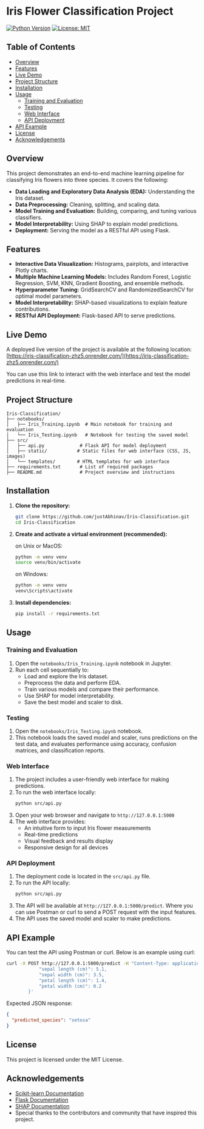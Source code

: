 # Iris Flower Classification Project

[![Python Version](https://img.shields.io/badge/Python-3.9%2B-blue.svg)](https://www.python.org/downloads/)
[![License: MIT](https://img.shields.io/badge/License-MIT-green.svg)](https://opensource.org/license/mit)

## Table of Contents

- [Overview](#overview)
- [Features](#features)
- [Live Demo](#live-demo)
- [Project Structure](#project-structure)
- [Installation](#installation)
- [Usage](#usage)
  - [Training and Evaluation](#training-and-evaluation)
  - [Testing](#testing)
  - [Web Interface](#web-interface)
  - [API Deployment](#api-deployment)
- [API Example](#api-example)
- [License](#license)
- [Acknowledgements](#acknowledgements)

## Overview

This project demonstrates an end-to-end machine learning pipeline for classifying Iris flowers into three species. It covers the following:

- **Data Loading and Exploratory Data Analysis (EDA):** Understanding the Iris dataset.
- **Data Preprocessing:** Cleaning, splitting, and scaling data.
- **Model Training and Evaluation:** Building, comparing, and tuning various classifiers.
- **Model Interpretability:** Using SHAP to explain model predictions.
- **Deployment:** Serving the model as a RESTful API using Flask.

## Features

- **Interactive Data Visualization:** Histograms, pairplots, and interactive Plotly charts.
- **Multiple Machine Learning Models:** Includes Random Forest, Logistic Regression, SVM, KNN, Gradient Boosting, and ensemble methods.
- **Hyperparameter Tuning:** GridSearchCV and RandomizedSearchCV for optimal model parameters.
- **Model Interpretability:** SHAP-based visualizations to explain feature contributions.
- **RESTful API Deployment:** Flask-based API to serve predictions.

## Live Demo

A deployed live version of the project is available at the following location:  
[https://iris-classification-zhz5.onrender.com/](https://iris-classification-zhz5.onrender.com/)

You can use this link to interact with the web interface and test the model predictions in real-time.

## Project Structure

```
Iris-Classification/
├── notebooks/
│   ├── Iris_Training.ipynb  # Main notebook for training and evaluation
│   └── Iris_Testing.ipynb   # Notebook for testing the saved model
├── src/
│   ├── api.py             # Flask API for model deployment
│   ├── static/           # Static files for web interface (CSS, JS, images)
│   └── templates/        # HTML templates for web interface
├── requirements.txt       # List of required packages
├── README.md              # Project overview and instructions
```

## Installation

1. **Clone the repository:**

   ```bash
   git clone https://github.com/justAbhinav/Iris-Classification.git
   cd Iris-Classification
   ```

2. **Create and activate a virtual environment (recommended):**

   on Unix or MacOS:

   ```bash
   python -m venv venv
   source venv/bin/activate
   ```

   on Windows:

   ```bash
   python -m venv venv
   venv\Scripts\activate
   ```

3. **Install dependencies:**
   ```bash
   pip install -r requirements.txt
   ```

## Usage

### Training and Evaluation

1. Open the `notebooks/Iris_Training.ipynb` notebook in Jupyter.
2. Run each cell sequentially to:
   - Load and explore the Iris dataset.
   - Preprocess the data and perform EDA.
   - Train various models and compare their performance.
   - Use SHAP for model interpretability.
   - Save the best model and scaler to disk.

### Testing

1. Open the `notebooks/Iris_Testing.ipynb` notebook.
2. This notebook loads the saved model and scaler, runs predictions on the test data, and evaluates performance using accuracy, confusion matrices, and classification reports.

### Web Interface

1. The project includes a user-friendly web interface for making predictions.
2. To run the web interface locally:
   ```bash
   python src/api.py
   ```
3. Open your web browser and navigate to `http://127.0.0.1:5000`
4. The web interface provides:
   - An intuitive form to input Iris flower measurements
   - Real-time predictions
   - Visual feedback and results display
   - Responsive design for all devices

### API Deployment

1. The deployment code is located in the `src/api.py` file.
2. To run the API locally:
   ```bash
   python src/api.py
   ```
3. The API will be available at `http://127.0.0.1:5000/predict`. Where you can use Postman or curl to send a POST request with the input features.
4. The API uses the saved model and scaler to make predictions.

## API Example

You can test the API using Postman or curl. Below is an example using curl:

```bash
curl -X POST http://127.0.0.1:5000/predict -H "Content-Type: application/json" -d '{
            "sepal length (cm)": 5.1,
            "sepal width (cm)": 3.5,
            "petal length (cm)": 1.4,
            "petal width (cm)": 0.2
        }'
```

Expected JSON response:

```json
{
  "predicted_species": "setosa"
}
```

## License

This project is licensed under the MIT License.

## Acknowledgements

- [Scikit-learn Documentation](https://scikit-learn.org/stable/documentation.html)
- [Flask Documentation](https://flask.palletsprojects.com/)
- [SHAP Documentation](https://shap.readthedocs.io/en/latest/)
- Special thanks to the contributors and community that have inspired this project.
